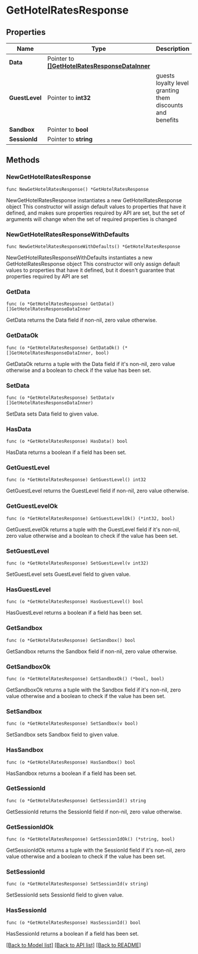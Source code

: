 # GetHotelRatesResponse

## Properties

Name | Type | Description | Notes
------------ | ------------- | ------------- | -------------
**Data** | Pointer to [**[]GetHotelRatesResponseDataInner**](GetHotelRatesResponseDataInner.md) |  | [optional] 
**GuestLevel** | Pointer to **int32** | guests loyalty level granting them discounts and benefits | [optional] 
**Sandbox** | Pointer to **bool** |  | [optional] 
**SessionId** | Pointer to **string** |  | [optional] 

## Methods

### NewGetHotelRatesResponse

`func NewGetHotelRatesResponse() *GetHotelRatesResponse`

NewGetHotelRatesResponse instantiates a new GetHotelRatesResponse object
This constructor will assign default values to properties that have it defined,
and makes sure properties required by API are set, but the set of arguments
will change when the set of required properties is changed

### NewGetHotelRatesResponseWithDefaults

`func NewGetHotelRatesResponseWithDefaults() *GetHotelRatesResponse`

NewGetHotelRatesResponseWithDefaults instantiates a new GetHotelRatesResponse object
This constructor will only assign default values to properties that have it defined,
but it doesn't guarantee that properties required by API are set

### GetData

`func (o *GetHotelRatesResponse) GetData() []GetHotelRatesResponseDataInner`

GetData returns the Data field if non-nil, zero value otherwise.

### GetDataOk

`func (o *GetHotelRatesResponse) GetDataOk() (*[]GetHotelRatesResponseDataInner, bool)`

GetDataOk returns a tuple with the Data field if it's non-nil, zero value otherwise
and a boolean to check if the value has been set.

### SetData

`func (o *GetHotelRatesResponse) SetData(v []GetHotelRatesResponseDataInner)`

SetData sets Data field to given value.

### HasData

`func (o *GetHotelRatesResponse) HasData() bool`

HasData returns a boolean if a field has been set.

### GetGuestLevel

`func (o *GetHotelRatesResponse) GetGuestLevel() int32`

GetGuestLevel returns the GuestLevel field if non-nil, zero value otherwise.

### GetGuestLevelOk

`func (o *GetHotelRatesResponse) GetGuestLevelOk() (*int32, bool)`

GetGuestLevelOk returns a tuple with the GuestLevel field if it's non-nil, zero value otherwise
and a boolean to check if the value has been set.

### SetGuestLevel

`func (o *GetHotelRatesResponse) SetGuestLevel(v int32)`

SetGuestLevel sets GuestLevel field to given value.

### HasGuestLevel

`func (o *GetHotelRatesResponse) HasGuestLevel() bool`

HasGuestLevel returns a boolean if a field has been set.

### GetSandbox

`func (o *GetHotelRatesResponse) GetSandbox() bool`

GetSandbox returns the Sandbox field if non-nil, zero value otherwise.

### GetSandboxOk

`func (o *GetHotelRatesResponse) GetSandboxOk() (*bool, bool)`

GetSandboxOk returns a tuple with the Sandbox field if it's non-nil, zero value otherwise
and a boolean to check if the value has been set.

### SetSandbox

`func (o *GetHotelRatesResponse) SetSandbox(v bool)`

SetSandbox sets Sandbox field to given value.

### HasSandbox

`func (o *GetHotelRatesResponse) HasSandbox() bool`

HasSandbox returns a boolean if a field has been set.

### GetSessionId

`func (o *GetHotelRatesResponse) GetSessionId() string`

GetSessionId returns the SessionId field if non-nil, zero value otherwise.

### GetSessionIdOk

`func (o *GetHotelRatesResponse) GetSessionIdOk() (*string, bool)`

GetSessionIdOk returns a tuple with the SessionId field if it's non-nil, zero value otherwise
and a boolean to check if the value has been set.

### SetSessionId

`func (o *GetHotelRatesResponse) SetSessionId(v string)`

SetSessionId sets SessionId field to given value.

### HasSessionId

`func (o *GetHotelRatesResponse) HasSessionId() bool`

HasSessionId returns a boolean if a field has been set.


[[Back to Model list]](../README.md#documentation-for-models) [[Back to API list]](../README.md#documentation-for-api-endpoints) [[Back to README]](../README.md)


